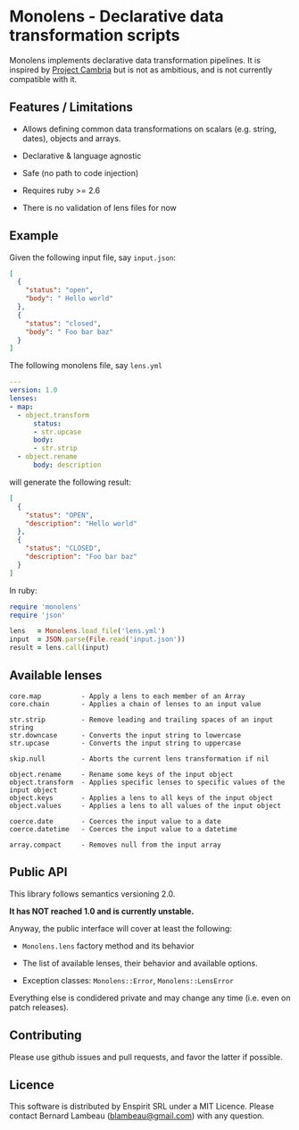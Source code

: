 # Monolens - Declarative data transformation scripts

Monolens implements declarative data transformation
pipelines. It is inspired by [Project Cambria](https://www.inkandswitch.com/cambria/)
but is not as ambitious, and is not currently compatible with it.

## Features / Limitations

* Allows defining common data transformations on scalars
  (e.g. string, dates), objects and arrays.
* Declarative & language agnostic
* Safe (no path to code injection)

* Requires ruby >= 2.6
* There is no validation of lens files for now

## Example

Given the following input file, say `input.json`:

```json
[
  {
    "status": "open",
    "body": " Hello world"
  },
  {
    "status": "closed",
    "body": " Foo bar baz"
  }
]
```

The following monolens file, say `lens.yml`

```yaml
---
version: 1.0
lenses:
- map:
  - object.transform
      status:
      - str.upcase
      body:
      - str.strip
  - object.rename
      body: description
```

will generate the following result:

```json
[
  {
    "status": "OPEN",
    "description": "Hello world"
  },
  {
    "status": "CLOSED",
    "description": "Foo bar baz"
  }
]
```

In ruby:

```ruby
require 'monolens'
require 'json'

lens   = Monolens.load_file('lens.yml')
input  = JSON.parse(File.read('input.json'))
result = lens.call(input)
```

## Available lenses

```
core.map          - Apply a lens to each member of an Array
core.chain        - Applies a chain of lenses to an input value

str.strip         - Remove leading and trailing spaces of an input string
str.downcase      - Converts the input string to lowercase
str.upcase        - Converts the input string to uppercase

skip.null         - Aborts the current lens transformation if nil

object.rename     - Rename some keys of the input object
object.transform  - Applies specific lenses to specific values of the input object
object.keys       - Applies a lens to all keys of the input object
object.values     - Applies a lens to all values of the input object

coerce.date       - Coerces the input value to a date
coerce.datetime   - Coerces the input value to a datetime

array.compact     - Removes null from the input array
```

## Public API

This library follows semantics versioning 2.0.

**It has NOT reached 1.0 and is currently unstable.**

Anyway, the public interface will cover at least the following:

* `Monolens.lens` factory method and its behavior

* The list of available lenses, their behavior and available options.

* Exception classes: `Monolens::Error`, `Monolens::LensError`

Everything else is condidered private and may change any time
(i.e. even on patch releases).

## Contributing

Please use github issues and pull requests, and favor the latter if possible.

## Licence

This software is distributed by Enspirit SRL under a MIT Licence. Please
contact Bernard Lambeau (blambeau@gmail.com) with any question.
